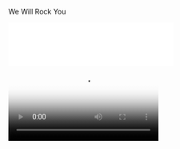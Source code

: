 We Will Rock You
<iframe frameborder="no" border="0" marginwidth="0" marginheight="0" width=330 height=86 src="//music.163.com/outchain/player?type=2&id=1869271&auto=0&height=66";align="middle"></iframe>
   
<video preload="auto" poster="http://v2.leleketang.com/dat/ms/ph/k/thumb/20631.jpg" src="http://vs.leleketang.com/dat/ms/ph/k/video/20631.mp4" controls>
  你的浏览器不支持
</video>